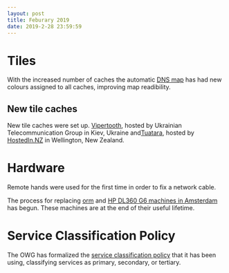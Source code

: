 ```yaml
---
layout: post
title: Feburary 2019
date: 2019-2-28 23:59:59
---
```


# Tiles

With the increased number of caches the automatic [DNS map](https://dns.openstreetmap.org/tile.openstreetmap.org.html) has had new colours assigned to all caches, improving map readibility.

## New tile caches

New tile caches were set up. [Vipertooth](https://hardware.openstreetmap.org/servers/vipertooth.openstreetmap.org/), hosted by Ukrainian Telecommunication Group in Kiev, Ukraine and[Tuatara](https://hardware.openstreetmap.org/servers/tuatara.openstreetmap.org/), hosted by [HostedIn.NZ](https://hostedin.nz/) in Wellington, New Zealand.

# Hardware

Remote hands were used for the first time in order to fix a network cable.

The process for replacing [orm](https://github.com/openstreetmap/operations/issues/283) and [HP DL360 G6 machines in Amsterdam](https://github.com/openstreetmap/operations/issues/282) has begun. These machines are at the end of their useful lifetime.

# Service Classification Policy

The OWG has formalized the [service classification policy](https://operations.osmfoundation.org/policies/classification/) that it has been using, classifying services as primary, secondary, or tertiary.
